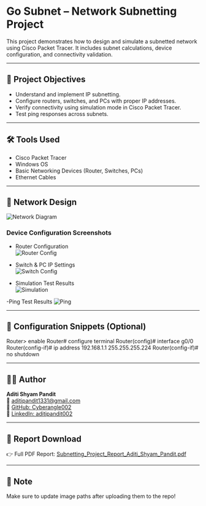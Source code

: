 # Go Subnet – Network Subnetting Project

This project demonstrates how to design and simulate a subnetted network using Cisco Packet Tracer. It includes subnet calculations, device configuration, and connectivity validation.

---

## 🧠 Project Objectives

- Understand and implement IP subnetting.
- Configure routers, switches, and PCs with proper IP addresses.
- Verify connectivity using simulation mode in Cisco Packet Tracer.
- Test ping responses across subnets.

---

## 🛠️ Tools Used

- Cisco Packet Tracer
- Windows OS
- Basic Networking Devices (Router, Switches, PCs)
- Ethernet Cables

---

## 📸 Network Design

![Network Diagram](image/1.png)

### Device Configuration Screenshots

- Router Configuration  
  ![Router Config](image/2.png)

- Switch & PC IP Settings  
  ![Switch Config](image/3.png)

- Simulation Test Results  
  ![Simulation](image/4.png)

-Ping Test Results
![Ping](image/5.png)

---

## 📄 Configuration Snippets (Optional)

Router> enable
Router# configure terminal 
Router(config)# interface g0/0 
Router(config-if)# ip address 192.168.1.1 255.255.255.224
Router(config-if)# no shutdown


---

## 👩‍💻 Author

**Aditi Shyam Pandit**  
📧 [aditipandit1331@gmail.com](mailto:aditipandit1331@gmail.com)  
🔗 [GitHub: Cyberangle002](https://github.com/Cyberangle002)  
🔗 [LinkedIn: aditipandit002](https://www.linkedin.com/in/aditipandit002)

---

## 📂 Report Download

👉 Full PDF Report: [Subnetting_Project_Report_Aditi_Shyam_Pandit.pdf](./Subnetting_Project_Report_Aditi_Shyam_Pandit.pdf)

---

## 📌 Note

Make sure to update image paths after uploading them to the repo!



